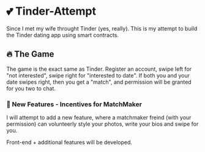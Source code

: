 # 💕 Tinder-Attempt   

 Since I met my wife throught Tinder (yes, really). This is my attempt to build the Tinder dating app using smart contracts.
 
 ## 🔥 The Game 

The game is the exact same as Tinder. Register an account, swipe left for "not interested", swipe right for "interested to date". If both you and your date swipes right, then you get a "match", and permission will be granted for you two to chat.

### 👫 New Features - Incentives for MatchMaker 

I will attempt to add a new feature, where a matchmaker freind (with your permission) can volunteerly style your photos, write your bios and swipe for you.


Front-end + additional features will be developed.


